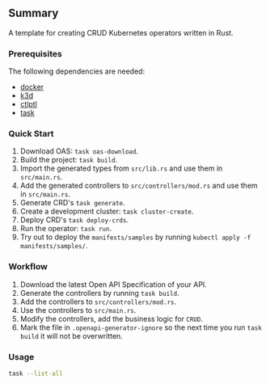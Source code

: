 ## Summary

A template for creating CRUD Kubernetes operators written in Rust.

### Prerequisites

The following dependencies are needed:

- [docker](https://docs.docker.com/engine/install/)
- [k3d](https://k3d.io/v5.6.0/#releases)
- [ctlptl](https://formulae.brew.sh/formula/ctlptl)
- [task](https://taskfile.dev/installation/)

### Quick Start

1. Download OAS: `task oas-download`.
2. Build the project: `task build`.
3. Import the generated types from `src/lib.rs` and use them in `src/main.rs`.
4. Add the generated controllers to `src/controllers/mod.rs` and use them in `src/main.rs`.
5. Generate CRD's `task generate`.
6. Create a development cluster: `task cluster-create`.
7. Deploy CRD's `task deploy-crds`.
8. Run the operator: `task run`.
9. Try out to deploy the `manifests/samples` by running `kubectl apply -f manifests/samples/`.

### Workflow

1. Download the latest Open API Specification of your API.
2. Generate the controllers by running `task build`.
3. Add the controllers to `src/controllers/mod.rs`.
4. Use the controllers to `src/main.rs`.
5. Modify the controllers, add the business logic for `CRUD`.
6. Mark the file in `.openapi-generator-ignore` so the next time you run `task build` it will not be overwritten.

### Usage

```sh
task --list-all
```
